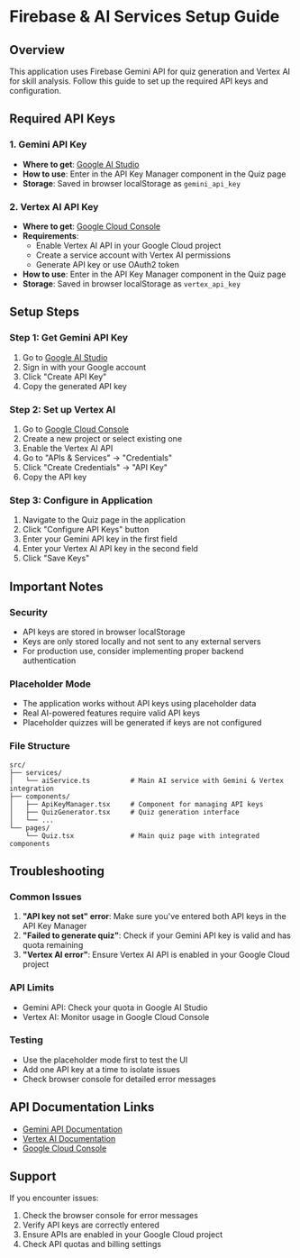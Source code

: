 # Firebase & AI Services Setup Guide

## Overview
This application uses Firebase Gemini API for quiz generation and Vertex AI for skill analysis. Follow this guide to set up the required API keys and configuration.

## Required API Keys

### 1. Gemini API Key
- **Where to get**: [Google AI Studio](https://aistudio.google.com/app/apikey)
- **How to use**: Enter in the API Key Manager component in the Quiz page
- **Storage**: Saved in browser localStorage as `gemini_api_key`

### 2. Vertex AI API Key
- **Where to get**: [Google Cloud Console](https://console.cloud.google.com/)
- **Requirements**: 
  - Enable Vertex AI API in your Google Cloud project
  - Create a service account with Vertex AI permissions
  - Generate API key or use OAuth2 token
- **How to use**: Enter in the API Key Manager component in the Quiz page
- **Storage**: Saved in browser localStorage as `vertex_api_key`

## Setup Steps

### Step 1: Get Gemini API Key
1. Go to [Google AI Studio](https://aistudio.google.com/app/apikey)
2. Sign in with your Google account
3. Click "Create API Key"
4. Copy the generated API key

### Step 2: Set up Vertex AI
1. Go to [Google Cloud Console](https://console.cloud.google.com/)
2. Create a new project or select existing one
3. Enable the Vertex AI API
4. Go to "APIs & Services" → "Credentials"
5. Click "Create Credentials" → "API Key"
6. Copy the API key

### Step 3: Configure in Application
1. Navigate to the Quiz page in the application
2. Click "Configure API Keys" button
3. Enter your Gemini API key in the first field
4. Enter your Vertex AI API key in the second field
5. Click "Save Keys"

## Important Notes

### Security
- API keys are stored in browser localStorage
- Keys are only stored locally and not sent to any external servers
- For production use, consider implementing proper backend authentication

### Placeholder Mode
- The application works without API keys using placeholder data
- Real AI-powered features require valid API keys
- Placeholder quizzes will be generated if keys are not configured

### File Structure
```
src/
├── services/
│   └── aiService.ts          # Main AI service with Gemini & Vertex integration
├── components/
│   ├── ApiKeyManager.tsx     # Component for managing API keys
│   ├── QuizGenerator.tsx     # Quiz generation interface
│   └── ...
└── pages/
    └── Quiz.tsx              # Main quiz page with integrated components
```

## Troubleshooting

### Common Issues
1. **"API key not set" error**: Make sure you've entered both API keys in the API Key Manager
2. **"Failed to generate quiz"**: Check if your Gemini API key is valid and has quota remaining
3. **"Vertex AI error"**: Ensure Vertex AI API is enabled in your Google Cloud project

### API Limits
- Gemini API: Check your quota in Google AI Studio
- Vertex AI: Monitor usage in Google Cloud Console

### Testing
- Use the placeholder mode first to test the UI
- Add one API key at a time to isolate issues
- Check browser console for detailed error messages

## API Documentation Links
- [Gemini API Documentation](https://ai.google.dev/docs)
- [Vertex AI Documentation](https://cloud.google.com/vertex-ai/docs)
- [Google Cloud Console](https://console.cloud.google.com/)

## Support
If you encounter issues:
1. Check the browser console for error messages
2. Verify API keys are correctly entered
3. Ensure APIs are enabled in your Google Cloud project
4. Check API quotas and billing settings